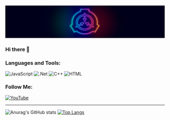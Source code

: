 [![Header](https://github.com/MrAfitol/mrafitol/blob/main/assets/logo.png)](https://www.youtube.com/channel/UC-8PllPkjOrFCX-_zDriTJQ)
### Hi there 👋
### Languages and Tools:
![JavaScript](https://img.shields.io/badge/-JavaScript-090909?style=for-the-badge&logo=JavaScript&logoColor=E9D54D)
![.Net](https://img.shields.io/badge/-Framework-090909?style=for-the-badge&logo=.net&logoColor=E5D3FF)
![C++](https://img.shields.io/badge/-C++-090909?style=for-the-badge&logo=C%2b%2b&logoColor=6296CC)
![HTML](https://img.shields.io/badge/-HTAL-090909?style=for-the-badge&logo=html&logoColor=#E54C21)
### Follow Me:
[![YouTube](https://img.shields.io/badge/-YouTube-090909?style=for-the-badge&logo=YouTube&logoColor=FF0000)](https://www.youtube.com/channel/UCcRma57L2cZVRDthIHmK74w)
____
![Anurag's GitHub stats](https://github-readme-stats.vercel.app/api?username=MrAfitol&show_icons=true&theme=chartreuse-dark)
[![Top Langs](https://github-readme-stats.vercel.app/api/top-langs/?username=MrAfitol&layout=compact&theme=chartreuse-dark)](https://github.com/anuraghazra/github-readme-stats)

<!--
**MrAfitol/mrafitol** is a ✨ _special_ ✨ repository because its `README.md` (this file) appears on your GitHub profile.

Here are some ideas to get you started:

- 🔭 I’m currently working on ...
- 🌱 I’m currently learning ...
- 👯 I’m looking to collaborate on ...
- 🤔 I’m looking for help with ...
- 💬 Ask me about ...
- 📫 How to reach me: ...
- 😄 Pronouns: ...
- ⚡ Fun fact: ...
-->
